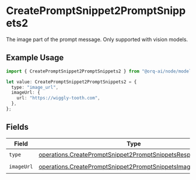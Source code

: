 # CreatePromptSnippet2PromptSnippets2

The image part of the prompt message. Only supported with vision models.

## Example Usage

```typescript
import { CreatePromptSnippet2PromptSnippets2 } from "@orq-ai/node/models/operations";

let value: CreatePromptSnippet2PromptSnippets2 = {
  type: "image_url",
  imageUrl: {
    url: "https://wiggly-tooth.com",
  },
};
```

## Fields

| Field                                                                                                                                        | Type                                                                                                                                         | Required                                                                                                                                     | Description                                                                                                                                  |
| -------------------------------------------------------------------------------------------------------------------------------------------- | -------------------------------------------------------------------------------------------------------------------------------------------- | -------------------------------------------------------------------------------------------------------------------------------------------- | -------------------------------------------------------------------------------------------------------------------------------------------- |
| `type`                                                                                                                                       | [operations.CreatePromptSnippet2PromptSnippetsResponse200Type](../../models/operations/createpromptsnippet2promptsnippetsresponse200type.md) | :heavy_check_mark:                                                                                                                           | N/A                                                                                                                                          |
| `imageUrl`                                                                                                                                   | [operations.CreatePromptSnippet2PromptSnippetsImageUrl](../../models/operations/createpromptsnippet2promptsnippetsimageurl.md)               | :heavy_check_mark:                                                                                                                           | N/A                                                                                                                                          |